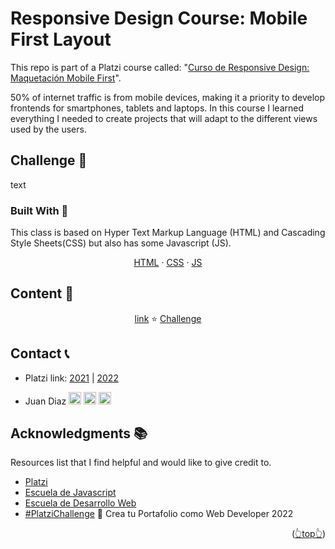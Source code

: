 <div id="top"></div>

# Responsive Design Course: Mobile First Layout

This repo is part of a Platzi course called: "[Curso de Responsive Design: Maquetación Mobile First](https://platzi.com/cursos/mobile-first/)".

50% of internet traffic is from mobile devices, making it a priority to develop frontends for smartphones, tablets and laptops. In this course I learned everything I needed to create projects that will adapt to the different views used by the users.

## Challenge 🎲
text

<!-- BUILD WITH -->

### Built With 🔑

This class is based on Hyper Text Markup Language (HTML) and Cascading Style Sheets(CSS) but also has some Javascript (JS).

<p align="center">
    <a href="https://html.com/">HTML</a>
    ·
    <a href="https://www.w3.org/TR/CSS/#css">CSS</a>
    ·
    <a href="https://www.javascript.com/">JS</a>
    </p>

<!-- CONTENT -->

## Content 🚦

<p align="center">
    <a href="#">link</a>
	⭐
    <a href="#">Challenge</a>

  </p>

<!-- CONTACT -->

## Contact 📞

- Platzi link: [2021](https://github.com/JuanPabloDiaz/platzi/tree/main/2021) | [2022](https://github.com/JuanPabloDiaz/platzi/tree/main/2022)

- Juan Diaz <a href="https://www.linkedin.com/in/juandiaz-col/" title="linkedin"><img src="https://www.freepnglogos.com/uploads/linkedin-social-media-logo-7.png" width="20" alt="linkedin" /></a>
<a href="https://www.twitter.com/1diazdev" title="twitter"><img src="https://www.freepnglogos.com/uploads/twitter-logo-png/twitter-logo-vector-png-clipart-1.png" width="20" alt="twitter" /></a>
<a href="mailto:jdiaz028@email.cpcc.edu" title="email"><img src="https://th.bing.com/th/id/R.c1788ceb22d4f2c44e1ebba0baa045f0?rik=Xgo0FJUU748GNQ&riu=http%3a%2f%2fwww.add-tek.com%2fwp-content%2fuploads%2f2019%2f05%2femail-icon.png&ehk=43jcVRhbG574owWTo3L146ImtAi%2b2i8D84wPIcvuyAc%3d&risl=&pid=ImgRaw&r=0" width="20" alt="email" /></a>

<!-- ACKNOWLEDGMENTS -->

## Acknowledgments 📚

Resources list that I find helpful and would like to give credit to.

- [Platzi](https://www.platzi.com/)
- [Escuela de Javascript](https://platzi.com/escuela-javascript/)
- [Escuela de Desarrollo Web](https://platzi.com/web/)
- [#PlatziChallenge](https://platzi.com/blog/portafolio-web-2022/) 🎯
Crea tu Portafolio como Web Developer 2022

<p align="right">(<a href="#top">👆top👆</a>)</p>

<!-- MARKDOWN LINKS & IMAGES -->
<!-- https://www.markdownguide.org/basic-syntax/#reference-style-links -->
